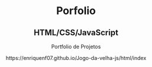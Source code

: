 <h1 align="center">Porfolio</h1>

<h2 align="center" >HTML/CSS/JavaScript</h2>
<p align="center" > Portfolio de Projetos </p>
<p align="center">https://enriquenf07.github.io/Jogo-da-velha-js/html/index</p>
